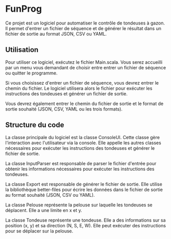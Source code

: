 # FunProg

Ce projet est un logiciel pour automatiser le contrôle de tondeuses à gazon. Il permet d'entrer un fichier de séquence et de générer le résultat dans un fichier de sortie au format JSON, CSV ou YAML.

## Utilisation

Pour utiliser ce logiciel, exécutez le fichier Main.scala. Vous serez accueilli par un menu vous demandant de choisir entre entrer un fichier de séquence ou quitter le programme.

Si vous choisissez d'entrer un fichier de séquence, vous devrez entrer le chemin du fichier. Le logiciel utilisera alors le fichier pour exécuter les instructions des tondeuses et générer un fichier de sortie.

Vous devrez également entrer le chemin du fichier de sortie et le format de sortie souhaité (JSON, CSV, YAML ou les trois formats).

## Structure du code

La classe principale du logiciel est la classe ConsoleUI. Cette classe gère l'interaction avec l'utilisateur via la console. Elle appelle les autres classes nécessaires pour exécuter les instructions des tondeuses et générer le fichier de sortie.

La classe InputParser est responsable de parser le fichier d'entrée pour obtenir les informations nécessaires pour exécuter les instructions des tondeuses.

La classe Export est responsable de générer le fichier de sortie. Elle utilise la bibliothèque better-files pour écrire les données dans le fichier de sortie au format souhaité (JSON, CSV ou YAML).

La classe Pelouse représente la pelouse sur laquelle les tondeuses se déplacent. Elle a une limite en x et y.

La classe Tondeuse représente une tondeuse. Elle a des informations sur sa position (x, y) et sa direction (N, S, E, W). Elle peut exécuter des instructions pour se déplacer sur la pelouse.
